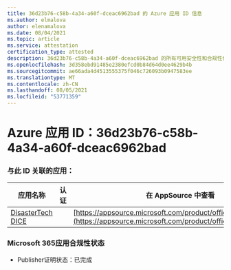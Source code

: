 ```yaml
---
title: 36d23b76-c58b-4a34-a60f-dceac6962bad 的 Azure 应用 ID 信息
ms.author: elmalova
author: elenamalova
ms.date: 08/04/2021
ms.topic: article
ms.service: attestation
certification_type: attested
description: 36d23b76-c58b-4a34-a60f-dceac6962bad 的所有可用安全性和合规性信息。
ms.openlocfilehash: 3d358ebd91485e2380efcd0b84d64d0ee4629b4b
ms.sourcegitcommit: ae66ada4d4513555375f046c726093b0947583ee
ms.translationtype: MT
ms.contentlocale: zh-CN
ms.lasthandoff: 08/05/2021
ms.locfileid: "53771359"
---
```

# <a name="azure-app-id-36d23b76-c58b-4a34-a60f-dceac6962bad"></a>Azure 应用 ID：36d23b76-c58b-4a34-a60f-dceac6962bad


### <a name="apps-associated-with-this-id"></a>与此 ID 关联的应用：
| **应用名称** | **认证** | **在 AppSource 中查看** |
|--------------|---------------|-----------------------|
| [DisasterTech DICE](https://docs.microsoft.com/microsoft-365-app-certification/forward/WA200001909) |  | [https://appsource.microsoft.com/product/office/WA200001909](https://appsource.microsoft.com/product/office/WA200001909) |

### <a name="microsoft-365-app-compliance-status"></a>Microsoft 365应用合规性状态
- Publisher证明状态：已完成
